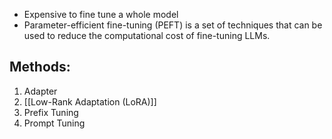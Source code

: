 
- Expensive to fine tune a whole model
- Parameter-efficient fine-tuning (PEFT) is a set of techniques that can be used to reduce the computational cost of fine-tuning LLMs.


## Methods:
1. Adapter
2. [[Low-Rank Adaptation (LoRA)]]
3. Prefix Tuning
4. Prompt Tuning


